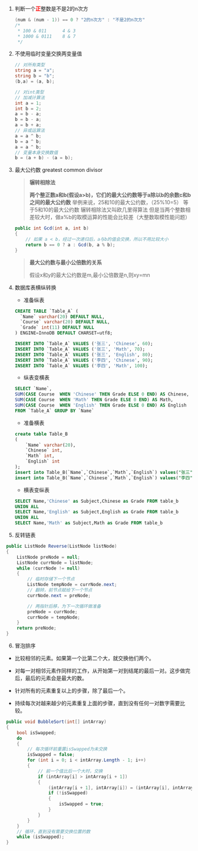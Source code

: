 1. 判断一个<font color='red'>**正**</font>整数是不是2的n次方

   ```C#
   (num & (num - 1)) == 0 ? "2的n次方" : "不是2的n次方"
   /*
    * 100 & 011      4 & 3
    * 1000 & 0111    8 & 7
    */
   ```

2. 不使用临时变量交换两变量值

   ```C#
   // 对所有类型
   string a = "a";
   string b = "b";
   (b,a) = (a, b);
   ```

   ```C#
   // 对int类型
   // 加减计算法
   int a = 1;
   int b = 2;
   a = b - a;
   b = b - a;
   a = b + a;
   // 异或运算法
   a = a ^ b;
   b = a ^ b;
   a = a ^ b;
   // 变量本身交换数值
   b = (a + b) - (a = b);
   ```

3. 最大公约数 greatest common divisor

   > **辗转相除法**
   >
   > **两个整正数a和b(假设a>b)，它们的最大公约数等于a除以b的余数c和b之间的最大公约数**
   > 举例来说，25和10的最大公约数，（25%10=5） 等于5和10的最大公约数
   > 辗转相除法又叫欧几里得算法
   > 但是当两个整数相差较大时，做a%b的取模运算的性能会比较差（大整数取模性能问题）

   ```C#
   public int Gcd(int a, int b)
   {
       // 如果 a < b，经过一次递归后，a与b的值会交换，所以不用比较大小
       return b == 0 ? a : Gcd(b, a % b);
   }
   ```
   
   > **最大公约数与最小公倍数的关系**
   >
   > 假设x和y的最大公约数是m,最小公倍数是n,则xy=mn

4. 数据库表横纵转换

   - 准备纵表
   
   ```sql
   CREATE TABLE `Table_A` (
     `Name` varchar(20) DEFAULT NULL,
     `Course` varchar(20) DEFAULT NULL,
     `Grade` int(11) DEFAULT NULL
   ) ENGINE=InnoDB DEFAULT CHARSET=utf8;
   
   INSERT INTO `Table_A` VALUES ('张三', 'Chinese', 60);
   INSERT INTO `Table_A` VALUES ('张三', 'Math', 70);
   INSERT INTO `Table_A` VALUES ('张三', 'English', 80);
   INSERT INTO `Table_A` VALUES ('李四', 'Chinese', 90);
   INSERT INTO `Table_A` VALUES ('李四', 'Math', 100);
   ```
   
   - 纵表变横表
   
   ```sql
   SELECT `Name`,
   SUM(CASE Course	WHEN 'Chinese' THEN Grade ELSE 0 END) AS Chinese,
   SUM(CASE Course	WHEN 'Math' THEN Grade ELSE 0 END) AS Math,
   SUM(CASE Course	WHEN 'English' THEN Grade ELSE 0 END) AS English
   FROM `Table_A` GROUP BY `Name`
   ```
   
   - 准备横表
   
   ```sql
   create table Table_B
   (
       `Name` varchar(20),
       `Chinese` int,
       `Math` int,
       `English` int
   );
   insert into Table_B(`Name`,`Chinese`,`Math`,`English`) values("张三",60,70,80);
   insert into Table_B(`Name`,`Chinese`,`Math`,`English`) values("李四",90,100,0);
   ```
   
   - 横表变纵表
   
   ```sql
   SELECT Name,'Chinese' as Subject,Chinese as Grade FROM table_b
   UNION ALL
   SELECT Name,'English' as Subject,English as Grade FROM table_b
   UNION ALL
   SELECT Name,'Math' as Subject,Math as Grade FROM table_b
   ```
   

5. 反转链表

```C#
public ListNode Reverse(ListNode listNode)
{
    ListNode preNode = null;
    ListNode currNode = listNode;
    while (currNode != null)
    {
        // 临时存储下一个节点
        ListNode tempNode = currNode.next;
        // 翻转，前节点赋给下一个节点
        currNode.next = preNode;

        // 两指针后移，为下一次循环做准备
        preNode = currNode;
        currNode = tempNode;    
    }
    return preNode;
}
```

6. 冒泡排序

- 比较相邻的元素。如果第一个比第二个大，就交换他们两个。

- 对每一对相邻元素作同样的工作，从开始第一对到结尾的最后一对。这步做完后，最后的元素会是最大的数。

- 针对所有的元素重复以上的步骤，除了最后一个。

- 持续每次对越来越少的元素重复上面的步骤，直到没有任何一对数字需要比较。

```C#
public void BubbleSort(int[] intArray)
{
    bool isSwapped;
    do
    {
        // 每次循环前重置isSwapped为未交换
        isSwapped = false;
        for (int i = 0; i < intArray.Length - 1; i++)
        {
            // 前一个值比后一个大时，交换
            if (intArray[i] > intArray[i + 1])
            {
                (intArray[i + 1], intArray[i]) = (intArray[i], intArray[i + 1]);
                if (!isSwapped)
                {
                    isSwapped = true;
                }
            }
        }
    }
    // 循环，直到没有需要交换位置的数
    while (isSwapped);
}
```

